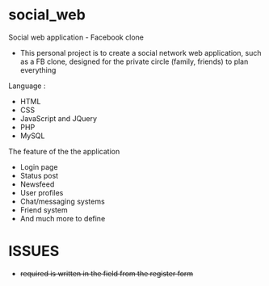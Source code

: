 # social_web
Social web application - Facebook clone

* This personal project is to create a social network web application, such as a FB clone, designed for the private circle (family, friends) to plan everything

Language :
* HTML
* CSS
* JavaScript and JQuery
* PHP
* MySQL

The feature of the the application
* Login page
* Status post
* Newsfeed
* User profiles
* Chat/messaging systems
* Friend system
* And much more to define

# ISSUES
* ~~required is written in the field from the register form~~
